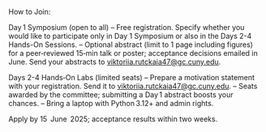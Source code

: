 How to Join:

Day 1 Symposium (open to all)
– Free registration. Specify whether you would like to participate only in Day 1 Symposium or also in the Days 2-4 Hands-On Sessions. 
– Optional abstract (limit to 1 page including figures) for a peer‑reviewed 15‑min talk or poster; acceptance decisions emailed in June. Send your abstracts to viktoriia.rutckaia47@gc.cuny.edu.

Days 2-4 Hands‑On Labs (limited seats)
– Prepare a motivation statement with your registration. Send it to viktoriia.rutckaia47@gc.cuny.edu.
– Seats awarded by the committee; submitting a Day 1 abstract boosts your chances.
– Bring a laptop with Python 3.12+ and admin rights.

Apply by 15  June  2025; acceptance results within two weeks.


